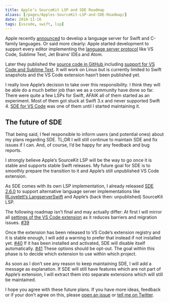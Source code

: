 ```yaml
---
title: Apple’s SourceKit LSP and SDE Roadmap
aliass: [/pages/Apples-SourceKit-LSP-and-SDE-Roadmap/]
date: 2018-11-16
tags: [vscode, swift, lsp]
---
```


Apple recently [announced](https://forums.swift.org/t/new-lsp-language-service-supporting-swift-and-c-family-languages-for-any-editor-and-platform/17024/) to develop a language server for Swift and C-family languages. Or said more clearly: Apple started development to support every editor implementing the [language server protocol](https://langserver.org/) like VS Code, Sublime Text, Jet Brains‘ IDEs and Atom.

Later they published the [source code in GitHub ](https://github.com/apple/sourcekit-lsp) including [support for VS Code and Sublime Text](https://github.com/apple/sourcekit-lsp/tree/master/Editors). It will work on Linux but is currently limited to Swift snapshots and the VS Code extension hasn’t been published yet.

I really love Apple’s decision to take over this responsibility. I think they will be able do a much better job than we as a community have done so far. There were quite a few LSPs for Swift, AFAIK all of them started as an experiment. Most of them got stuck at Swift 3.x and never supported Swift 4. [SDE for VS Code](https://github.com/vknabel/vscode-swift-development-environment) was one of them until I started maintaining it.

## The future of SDE

That being said, I feel responsible to inform users (and potential ones) about my plans regarding SDE. TL;DR I will still continue to maintain SDE and fix issues if I can. And, of course, I‘d be happy for any feedback and bug reports.

I strongly believe Apple‘s SourceKit LSP will be the way to go once it is stable and supports stable Swift releases. My future goal for SDE is to smoothly prepare the transition to it and Apple’s still unpublished VS Code extension.

As SDE comes with its own LSP implementation, I already released [SDE 2.6.0](https://github.com/vknabel/vscode-swift-development-environment/releases/tag/2.6.0) to support alternative language server implementations like [RLovelett‘s LangserverSwift](https://github.com/RLovelett/langserver-swift) and Apple’s (back then: unpublished) SourceKit LSP.

The following roadmap isn’t final and may actually differ:
At first I will mirror all [settings of the VS Code extension](https://github.com/apple/sourcekit-lsp/blob/master/Editors/vscode/package.json) as it reduces barriers and migration issues. [#39](https://github.com/vknabel/vscode-swift-development-environment/issues/39)

Once the extension has been released to VS Code‘s extension registry and it is stable enough, I will add a warning to prefer that instead if not installed yet. [#40](https://github.com/vknabel/vscode-swift-development-environment/issues/40) If it has been installed and activated, SDE will disable itself automatically. [#41](https://github.com/vknabel/vscode-swift-development-environment/issues/41) These options should be opt-out. The goal within this phase is to decide which extension to use within which project.

As soon as I don’t see any reason to keep maintaining SDE, I will add a message as explanation. If SDE will still have features which are not part of Apple’s extension, I will extract them into separate extensions which will still be maintained.

I hope you agree with these future plans. If you have more ideas, feedback or if your don’t agree on this, please [open an issue](https://github.com/vknabel/vscode-swift-development-environment/issues/new) or [tell me on Twitter](https://www.twitter.com/vknabel).
